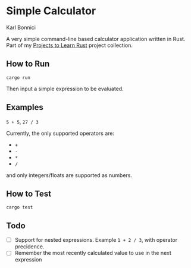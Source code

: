 # Simple Calculator
Karl Bonnici

A very simple command-line based calculator application written in Rust.
Part of my [Projects to Learn Rust](https://github.com/kbonnici/projects-to-learn-rust) project collection.

## How to Run

```console
cargo run
```
Then input a simple expression to be evaluated.
## Examples
`5 + 5`, `27 / 3`

Currently, the only supported operators are:
* `+`
* `-`
* `*`
* `/`

and only integers/floats are supported as numbers.

## How to Test
```console
cargo test
```

## Todo
* [ ] Support for nested expressions. Example `1 + 2 / 3`, with operator precidence.
* [ ] Remember the most recently calculated value to use in the next expression
